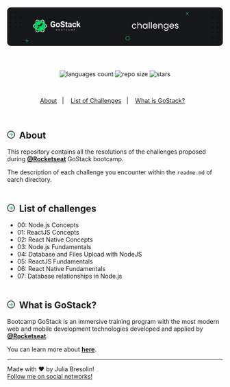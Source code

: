 <h1 align="center">
    <img alt="gostack-challenges-header" title="gostack-challenges" src=".docs/header.png" width="900px" />
</h1>
<br>
<p align="center">
  <img alt="languages count" src="https://img.shields.io/github/languages/count/jbresolinn/rocketseat-gostack?color=17181A"/>
  <img alt="repo size" src="https://img.shields.io/github/repo-size/jbresolinn/rocketseat-gostack?color=17181A">
  <img alt="stars" src="https://img.shields.io/github/stars/jbresolinn/rocketseat-gostack?color=17181A">
</p>
<br>
<p align="center">
  <a href="#-about">About</a>&nbsp;&nbsp;&nbsp;|&nbsp;&nbsp;&nbsp;
  <a href="#-list-of-challenges">List of Challenges</a>&nbsp;&nbsp;&nbsp;|&nbsp;&nbsp;&nbsp;
  <a href="#-what-is-gostack">What is GoStack?</a>&nbsp;&nbsp;&nbsp;
</p>
<br>

## <img src=".docs/label.svg" width="18px">&nbsp; About

This repository contains all the resolutions of the challenges proposed during <b><a href="https://github.com/Rocketseat">@Rocketseat</a></b> GoStack bootcamp.

The description of each challenge you encounter within the `readme.md` of earch directory.
<br><br>

## <img src=".docs/label.svg" width="18px">&nbsp; List of challenges

- 00: Node.js Concepts
- 01: ReactJS Concepts
- 02: React Native Concepts
- 03: Node.js Fundamentals
- 04: Database and Files Upload with NodeJS
- 05: ReactJS Fundamentals
- 06: React Native Fundamentals
- 07: Database relationships in Node.js
<br><br>

## <img src=".docs/label.svg" width="18px">&nbsp; What is GoStack?

Bootcamp GoStack is an immersive training program with the most modern web and mobile development technologies developed and applied by <b>[@Rocketseat](https://github.com/Rocketseat)</b>.

You can learn more about <b>[here](https://rocketseat.com.br/gostack)</b>.

---

Made with ❤ by Julia Bresolin! <br>
[Follow me on social networks!](https://linktr.ee/juliabresolin)

